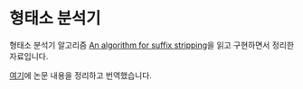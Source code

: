 # 형태소 분석기
형태소 분석기 알고리즘 [An algorithm for suffix stripping](http://tartarus.org/~martin/PorterStemmer/def.txt)을 읽고 구현하면서 정리한 자료입니다.

[여기](paper/An%20algorithm%20for%20suffix%20stripping)에 논문 내용을 정리하고 번역했습니다.